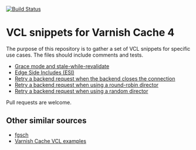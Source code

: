 [![Build Status](https://travis-ci.org/espebra/varnish-vcl-snippets.svg)](https://travis-ci.org/espebra/varnish-vcl-snippets)

# VCL snippets for Varnish Cache 4

The purpose of this repository is to gather a set of VCL snippets for specific use cases. The files should include comments and tests.

* [Grace mode and stale-while-revalidate](grace.vtc)
* [Edge Side Includes (ESI)](esi.vtc)
* [Retry a backend request when the backend closes the connection](retry.vtc)
* [Retry a backend request when using a round-robin director](retry-round-robin-director.vtc)
* [Retry a backend request when using a random director](retry-random-director.vtc)

Pull requests are welcome.

## Other similar sources

* [fgsch](https://github.com/fgsch/vcl-snippets)
* [Varnish Cache VCL examples](https://www.varnish-cache.org/trac/wiki/VCLExamples)

